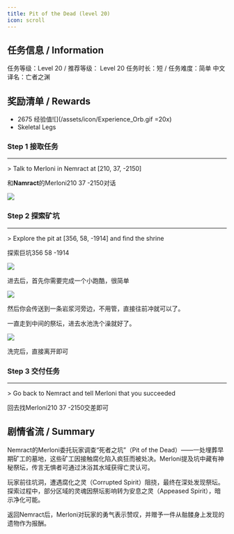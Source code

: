 ```yaml
---
title: Pit of the Dead (level 20)
icon: scroll
---
```


## 任务信息 / Information
任务等级：Level 20 / 推荐等级： Level 20
任务时长：短 / 任务难度：简单
中文译名：亡者之渊


## 奖励清单 / Rewards

+ 2675 经验值![](/assets/icon/Experience_Orb.gif =20x) 
+ Skeletal Legs

### Step 1 接取任务
---
\> Talk to Merloni in Nemract at [210, 37, -2150]

和**Namract**的<NPC>Merloni</NPC><CC>210 37 -2150</CC>对话

![](/assets/img/lv20-1.png)

### Step 2 探索矿坑
---
\> Explore the pit at [356, 58, -1914] and find the shrine

探索巨坑<CC>356 58 -1914</CC>

![](/assets/img/lv20-2.png)

进去后，首先你需要完成一个小跑酷，很简单

![](/assets/img/lv20-3.png)

然后你会传送到一条岩浆河旁边，不用管，直接往前冲就可以了。

一直走到中间的祭坛，进去水池洗个澡就好了。

![](/assets/img/lv20-4.png)

洗完后，直接离开即可

### Step 3 交付任务
---
\> Go back to Nemract and tell Merloni that you succeeded

回去找<NPC>Merloni</NPC><CC>210 37 -2150</CC>交差即可



## 剧情省流 / Summary

Nemract的Merloni委托玩家调查“死者之坑”（Pit of the Dead）——一处埋葬早期矿工的墓地，这些矿工因接触腐化陷入疯狂而被处决。Merloni提及坑中藏有神秘祭坛，传言无惧者可通过沐浴其水域获得亡灵认可。

玩家前往坑洞，遭遇腐化之灵（Corrupted Spirit）阻挠，最终在深处发现祭坛。探索过程中，部分区域的灵魂因祭坛影响转为安息之灵（Appeased Spirit），暗示净化可能。

返回Nemract后，Merloni对玩家的勇气表示赞叹，并赠予一件从骷髅身上发现的遗物作为报酬。
